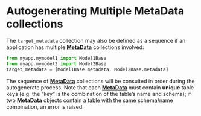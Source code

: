 # Autogenerating Multiple MetaData collections

[MetaData]: https://docs.sqlalchemy.org/en/14/core/metadata.html#sqlalchemy.schema.MetaData

The `target_metadata` collection may also be defined as a sequence if an application has multiple **[MetaData]** collections involved:

```python
from myapp.mymodel1 import Model1Base
from myapp.mymodel2 import Model2Base
target_metadata = [Model1Base.metadata, Model2Base.metadata]
```

The sequence of **[MetaData]** collections will be consulted in order during the autogenerate process. Note that each **[MetaData]** must contain **unique** table keys (e.g. the “key” is the combination of the table’s name and schema); if two **[MetaData]** objects contain a table with the same schema/name combination, an error is raised.
